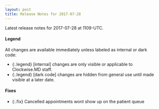 ```yaml
---
layout: post
title: Release Notes for 2017-07-28
---
```


Latest release notes for 2017-07-28 at 1109-UTC.

<div class='legend' markdown='1'>

#### Legend

All changes are available immediately unless labeled as internal or dark code:

- {:.legend} [internal] changes are only visible or applicable to Clockwise.MD staff.
- {:.legend} [dark code] changes are hidden from general use until made visible at a later date.

</div>


<div class='fixes' markdown='1'>

#### Fixes

- {:.fix} Cancelled appointments wont show up on the patient queue

</div>
